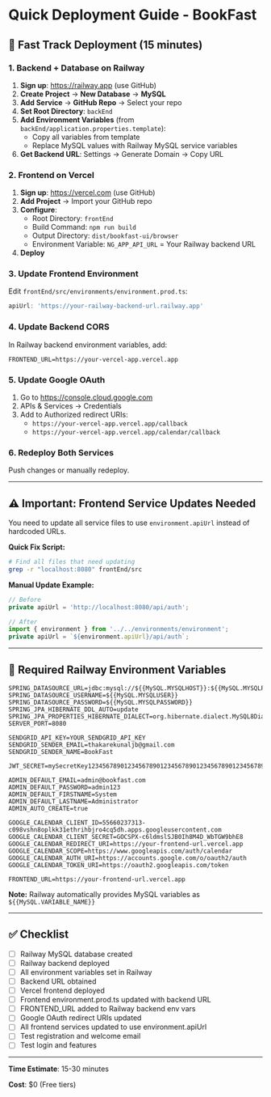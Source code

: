 # Quick Deployment Guide - BookFast

## 🚀 Fast Track Deployment (15 minutes)

### 1. Backend + Database on Railway

1. **Sign up**: https://railway.app (use GitHub)
2. **Create Project** → **New Database** → **MySQL**
3. **Add Service** → **GitHub Repo** → Select your repo
4. **Set Root Directory**: `backEnd`
5. **Add Environment Variables** (from `backEnd/application.properties.template`):
   - Copy all variables from template
   - Replace MySQL values with Railway MySQL service variables
6. **Get Backend URL**: Settings → Generate Domain → Copy URL

### 2. Frontend on Vercel

1. **Sign up**: https://vercel.com (use GitHub)
2. **Add Project** → Import your GitHub repo
3. **Configure**:
   - Root Directory: `frontEnd`
   - Build Command: `npm run build`
   - Output Directory: `dist/bookfast-ui/browser`
   - Environment Variable: `NG_APP_API_URL` = Your Railway backend URL
4. **Deploy**

### 3. Update Frontend Environment

Edit `frontEnd/src/environments/environment.prod.ts`:
```typescript
apiUrl: 'https://your-railway-backend-url.railway.app'
```

### 4. Update Backend CORS

In Railway backend environment variables, add:
```
FRONTEND_URL=https://your-vercel-app.vercel.app
```

### 5. Update Google OAuth

1. Go to https://console.cloud.google.com
2. APIs & Services → Credentials
3. Add to Authorized redirect URIs:
   - `https://your-vercel-app.vercel.app/callback`
   - `https://your-vercel-app.vercel.app/calendar/callback`

### 6. Redeploy Both Services

Push changes or manually redeploy.

---

## ⚠️ Important: Frontend Service Updates Needed

You need to update all service files to use `environment.apiUrl` instead of hardcoded URLs.

**Quick Fix Script:**
```bash
# Find all files that need updating
grep -r "localhost:8080" frontEnd/src
```

**Manual Update Example:**
```typescript
// Before
private apiUrl = 'http://localhost:8080/api/auth';

// After  
import { environment } from '../../environments/environment';
private apiUrl = `${environment.apiUrl}/api/auth`;
```

---

## 📝 Required Railway Environment Variables

```
SPRING_DATASOURCE_URL=jdbc:mysql://${{MySQL.MYSQLHOST}}:${{MySQL.MYSQLPORT}}/${{MySQL.MYSQLDATABASE}}
SPRING_DATASOURCE_USERNAME=${{MySQL.MYSQLUSER}}
SPRING_DATASOURCE_PASSWORD=${{MySQL.MYSQLPASSWORD}}
SPRING_JPA_HIBERNATE_DDL_AUTO=update
SPRING_JPA_PROPERTIES_HIBERNATE_DIALECT=org.hibernate.dialect.MySQL8Dialect
SERVER_PORT=8080

SENDGRID_API_KEY=YOUR_SENDGRID_API_KEY
SENDGRID_SENDER_EMAIL=thakarekunaljb@gmail.com
SENDGRID_SENDER_NAME=BookFast

JWT_SECRET=mySecretKey123456789012345678901234567890123456789012345678901234567890

ADMIN_DEFAULT_EMAIL=admin@bookfast.com
ADMIN_DEFAULT_PASSWORD=admin123
ADMIN_DEFAULT_FIRSTNAME=System
ADMIN_DEFAULT_LASTNAME=Administrator
ADMIN_AUTO_CREATE=true

GOOGLE_CALENDAR_CLIENT_ID=55660237313-c098vshn8oplkk31ethrihbjro4cq5dh.apps.googleusercontent.com
GOOGLE_CALENDAR_CLIENT_SECRET=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
GOOGLE_CALENDAR_REDIRECT_URI=https://your-frontend-url.vercel.app
GOOGLE_CALENDAR_SCOPE=https://www.googleapis.com/auth/calendar
GOOGLE_CALENDAR_AUTH_URI=https://accounts.google.com/o/oauth2/auth
GOOGLE_CALENDAR_TOKEN_URI=https://oauth2.googleapis.com/token

FRONTEND_URL=https://your-frontend-url.vercel.app
```

**Note:** Railway automatically provides MySQL variables as `${{MySQL.VARIABLE_NAME}}`

---

## ✅ Checklist

- [ ] Railway MySQL database created
- [ ] Railway backend deployed
- [ ] All environment variables set in Railway
- [ ] Backend URL obtained
- [ ] Vercel frontend deployed
- [ ] Frontend environment.prod.ts updated with backend URL
- [ ] FRONTEND_URL added to Railway backend env vars
- [ ] Google OAuth redirect URIs updated
- [ ] All frontend services updated to use environment.apiUrl
- [ ] Test registration and welcome email
- [ ] Test login and features

---

**Time Estimate**: 15-30 minutes

**Cost**: $0 (Free tiers)

